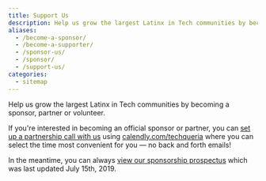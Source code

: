 ```yaml
---
title: Support Us
description: Help us grow the largest Latinx in Tech communities by becoming a sponsor, partner or volunteer.
aliases:
  - /become-a-sponsor/
  - /become-a-supporter/
  - /sponsor-us/
  - /sponsor/
  - /support-us/
categories:
  - sitemap
---
```


Help us grow the largest Latinx in Tech communities by becoming a sponsor, partner or volunteer.

<link href="https://assets.calendly.com/assets/external/widget.css" rel="stylesheet">
<script src="https://assets.calendly.com/assets/external/widget.js" type="text/javascript"></script>

<p>If you're interested in becoming an official sponsor or partner, you can <a href="" onclick="Calendly.initPopupWidget({url: 'https://calendly.com/techqueria/hello'});return false;">set up a partnership call with us</a> using <a href="https://calendly.com/techqueria" target="_blank" rel="noopener">calendly.com/techqueria</a> where you can select the time most convenient for you — no back and forth emails!</p>

<p>In the meantime, you can always <a href="/assets/pdf/2019-07-15-sponsorship-prospectus.pdf" target="_blank" rel="noopener">view our sponsorship prospectus</a> which was last updated July 15th, 2019.</p>

<!-- Calendly inline widget begin -->
<div class="calendly-inline-widget" data-url="https://calendly.com/techqueria/hello?hide_event_type_details=1" style="min-width:320px;height:640px;"></div>
<script type="text/javascript" src="https://assets.calendly.com/assets/external/widget.js"></script>
<!-- Calendly inline widget end -->
